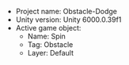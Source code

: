 <!-- UNITY CODE ASSIST INSTRUCTIONS START -->
- Project name: Obstacle-Dodge
- Unity version: Unity 6000.0.39f1
- Active game object:
  - Name: Spin
  - Tag: Obstacle
  - Layer: Default
<!-- UNITY CODE ASSIST INSTRUCTIONS END -->